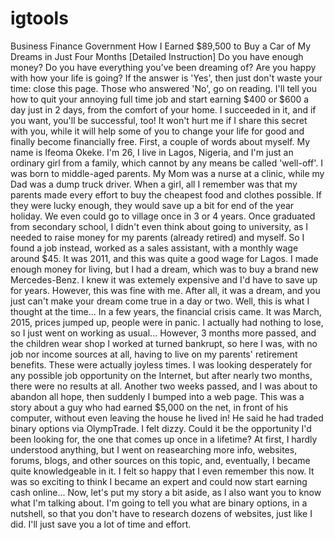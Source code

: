 # igtools
Business Finance Government How I Earned $89,500 to Buy a Car of My Dreams in Just Four Months [Detailed Instruction]  Do you have enough money? Do you have everything you've been dreaming of? Are you happy with how your life is going? If the answer is 'Yes', then just don't waste your time: close this page.  Those who answered 'No', go on reading. I'll tell you how to quit your annoying full time job and start earning $400 or $600 a day just in 2 days, from the comfort of your home.  I succeeded in it, and if you want, you'll be successful, too! It won't hurt me if I share this secret with you, while it will help some of you to change your life for good and finally become financially free.  First, a couple of words about myself. My name is Ifeoma Okeke. I'm 26, I live in Lagos, Nigeria, and I'm just an ordinary girl from a family, which cannot by any means be called 'well-off'. I was born to middle-aged parents. My Mom was a nurse at a clinic, while my Dad was a dump truck driver.  When a girl, all I remember was that my parents made every effort to buy the cheapest food and clothes possible. If they were lucky enough, they would save up a bit for end of the year holiday. We even could go to village once in 3 or 4 years.  Once graduated from secondary school, I didn't even think about going to university, as I needed to raise money for my parents (already retired) and myself.  So I found a job instead, worked as a sales assistant, with a monthly wage around $45. It was 2011, and this was quite a good wage for Lagos.  I made enough money for living, but I had a dream, which was to buy a brand new Mercedes-Benz. I knew it was extemely expensive and I'd have to save up for years. However, this was fine with me. After all, it was a dream, and you just can't make your dream come true in a day or two. Well, this is what I thought at the time...  In a few years, the financial crisis came. It was March, 2015, prices jumped up, people were in panic. I actually had nothing to lose, so I just went on working as usual...  However, 3 months more passed, and the children wear shop I worked at turned bankrupt, so here I was, with no job nor income sources at all, having to live on my parents' retirement benefits.  These were actually joyless times. I was looking desperately for any possible job opportunity on the Internet, but after nearly two months, there were no results at all.  Another two weeks passed, and I was about to abandon all hope, then suddenly I bumped into a web page. This was a story about a guy who had earned $5,000 on the net, in front of his computer, without even leaving the house he lived in!  He said he had traded binary options via OlympTrade.  I felt dizzy. Could it be the opportunity I'd been looking for, the one that comes up once in a lifetime?  At first, I hardly understood anything, but I went on reasearching more info, websites, forums, blogs, and other sources on this topic, and, eventually, I became quite knowledgeable in it. I felt so happy that I even remember this now. It was so exciting to think I became an expert and could now start earning cash online...  Now, let's put my story a bit aside, as I also want you to know what I'm talking about. I'm going to tell you what are binary options, in a nutshell, so that you don't have to research dozens of websites, just like I did. I'll just save you a lot of time and effort.
